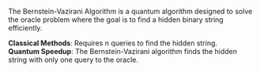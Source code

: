 The Bernstein-Vazirani Algorithm is a quantum algorithm designed to solve the oracle problem where the goal is to find a hidden binary string efficiently.

**Classical Methods**: Requires n queries to find the hidden string. <br />
**Quantum Speedup**: The Bernstein-Vazirani algorithm finds the hidden string with only one query to the oracle.
